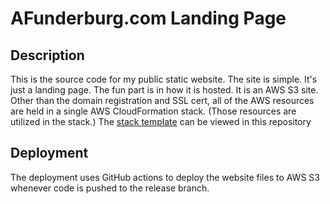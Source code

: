 # AFunderburg.com Landing Page

## Description

This is the source code for my public static website. The site is simple. It's just a landing page. The fun part is in how it is hosted. It is an AWS S3 site. Other than the domain registration and SSL cert, all of the AWS resources are held in a single AWS CloudFormation stack. (Those resources are utilized in the stack.) The [stack template](s3.website.cfn.yaml) can be viewed in this repository

## Deployment

The deployment uses GitHub actions to deploy the website files to AWS S3 whenever code is pushed to the release branch.